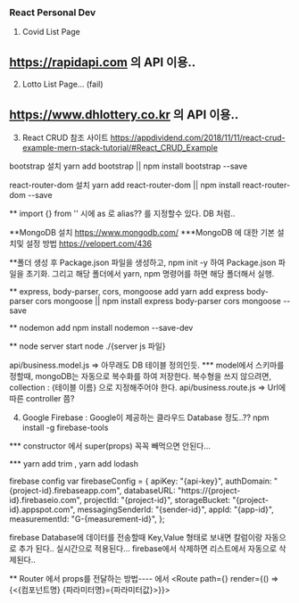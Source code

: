### React Personal Dev

1. Covid List Page

## https://rapidapi.com 의 API 이용..

2. Lotto List Page... (fail)

## https://www.dhlottery.co.kr 의 API 이용..

3. React CRUD
   참조 사이트
   https://appdividend.com/2018/11/11/react-crud-example-mern-stack-tutorial/#React_CRUD_Example

bootstrap 설치
yarn add bootstrap || npm install bootstrap --save

react-router-dom 설치
yarn add react-router-dom || npm install react-router-dom --save

\*\* import {} from '' 시에
as 로 alias?? 를 지정할수 있다. DB 처럼..

\*\*MongoDB 설치
https://www.mongodb.com/
\*\*\*MongoDB 에 대한 기본 설치및 설정 방법
https://velopert.com/436

\*\*폴더 생성 후 Package.json 파일을 생성하고,
npm init -y 하여 Package.json 파일을 초기화.
그리고 해당 폴더에서 yarn, npm 명령어를 하면 해당 폴더해서 실행.

\*\* express, body-parser, cors, mongoose add
yarn add express body-parser cors mongoose || npm install express body-parser cors mongoose --save

\*\* nodemon add
npm install nodemon --save-dev

\*\* node server start
node ./{server js 파일}

api/business.model.js => 아무래도 DB 테이블 정의인듯.
\*\*\* model에서 스키마를 정할때, mongoDB는 자동으로 복수화를 하여 저장한다. 복수형을 쓰지 않으려면, collection : {테이블 이름} 으로 지정해주어야 한다.
api/business.route.js => Url에 따른 controller 쯤?

4. Google Firebase
   : Google이 제공하는 클라우드 Database 정도..??
   npm install -g firebase-tools

\*\*\* constructor 에서 super(props) 꼭꼭 빼먹으면 안된다...

\*\*\* yarn add trim , yarn add lodash

firebase config
var firebaseConfig = {
apiKey: "{api-key}",
authDomain: "{project-id}.firebaseapp.com",
databaseURL: "https://{project-id}.firebaseio.com",
projectId: "{project-id}",
storageBucket: "{project-id}.appspot.com",
messagingSenderId: "{sender-id}",
appId: "{app-id}",
measurementId: "G-{measurement-id}",
};

firebase Database에 데이터를 전송할때 Key,Value 형태로 보내면 칼럼이랑 자동으로 추가 된다..
실시간으로 적용된다... firebase에서 삭제하면 리스트에서 자동으로 삭제된다..

\*\* Router 에서 props를 전달하는 방법----
<Route path={} component={}> 에서
<Route path={} render={() => {<{컴포넌트명} {파라미터명}={파라미터값}>}}>
